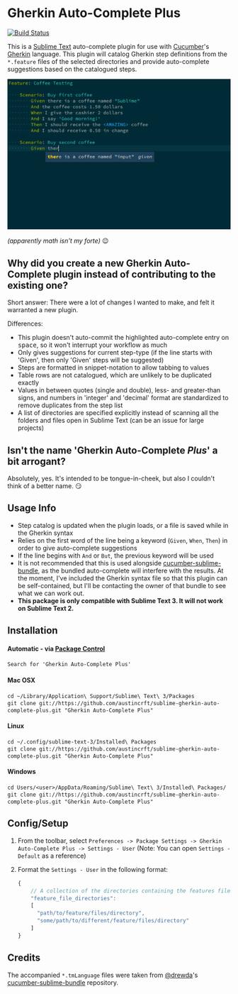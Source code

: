 # Gherkin Auto-Complete Plus
[![Build Status](https://travis-ci.org/austincrft/sublime-gherkin-auto-complete-plus.svg?branch=master)](https://travis-ci.org/austincrft/sublime-gherkin-auto-complete-plus)

This is a [Sublime Text](http://www.sublimetext.com/) auto-complete plugin for use with [Cucumber](https://cucumber.io/)'s [Gherkin](https://cucumber.io/docs/reference#gherkin) language. This plugin will catalog Gherkin step definitions from the `*.feature` files of the selected directories and provide auto-complete suggestions based on the catalogued steps.

![example](/img/sublime_gherkin_auto_complete_plus.gif)

*(apparently math isn't my forte)* :wink:

## Why did you create a new Gherkin Auto-Complete plugin instead of contributing to the existing one?
Short answer: There were a lot of changes I wanted to make, and felt it warranted a new plugin.

Differences:
* This plugin doesn't auto-commit the highlighted auto-complete entry on <kbd>space</kbd>, so it won't interrupt your workflow as much
* Only gives suggestions for current step-type (if the line starts with 'Given', then only 'Given' steps will be suggested)
* Steps are formatted in snippet-notation to allow tabbing to values
* Table rows are not catalogued, which are unlikely to be duplicated exactly
* Values in between quotes (single and double), less- and greater-than signs, and numbers in 'integer' and 'decimal' format are standardized to remove duplicates from the step list
* A list of directories are specified explicitly instead of scanning all the folders and files open in Sublime Text (can be an issue for large projects)


## Isn't the name 'Gherkin Auto-Complete *Plus*' a bit arrogant?
Absolutely, yes. It's intended to be tongue-in-cheek, but also I couldn't think of a better name. :smirk:

## Usage Info
* Step catalog is updated when the plugin loads, or a file is saved while in the Gherkin syntax
* Relies on the first word of the line being a keyword (`Given`, `When`, `Then`) in order to give auto-complete suggestions
* If the line begins with `And` or `But`, the previous keyword will be used
* It is not recommended that this is used alongside [cucumber-sublime-bundle](https://github.com/drewda/cucumber-sublime-bundle), as the bundled auto-complete will interfere with the results. At the moment, I've included the Gherkin syntax file so that this plugin can be self-contained, but I'll be contacting the owner of that bundle to see what we can work out.
* **This package is only compatible with Sublime Text 3. It will not work on Sublime Text 2.**


## Installation
#### Automatic - via [Package Control](https://packagecontrol.io/)
    Search for 'Gherkin Auto-Complete Plus'
#### Mac OSX
    cd ~/Library/Application\ Support/Sublime\ Text\ 3/Packages
    git clone git://https://github.com/austincrft/sublime-gherkin-auto-complete-plus.git "Gherkin Auto-Complete Plus"
#### Linux
    cd ~/.config/sublime-text-3/Installed\ Packages
    git clone git://https://github.com/austincrft/sublime-gherkin-auto-complete-plus.git "Gherkin Auto-Complete Plus"
#### Windows
    cd Users/<user>/AppData/Roaming/Sublime\ Text\ 3/Installed\ Packages/
    git clone git://https://github.com/austincrft/sublime-gherkin-auto-complete-plus.git "Gherkin Auto-Complete Plus"


## Config/Setup
1. From the toolbar, select `Preferences -> Package Settings -> Gherkin Auto-Complete Plus -> Settings - User` (Note: You can open `Settings - Default` as a reference)
2. Format the `Settings - User` in the following format:

      ```javascript
      {
          // A collection of the directories containing the features files you would like to scan
          "feature_file_directories":
          [
            "path/to/feature/files/directory",
            "some/path/to/different/feature/files/directory"
          ]
      }
      ```


## Credits
The accompanied `*.tmLanguage` files were taken from [@drewda](https://github.com/drewda)'s [cucumber-sublime-bundle](https://github.com/drewda/cucumber-sublime-bundle) repository.
